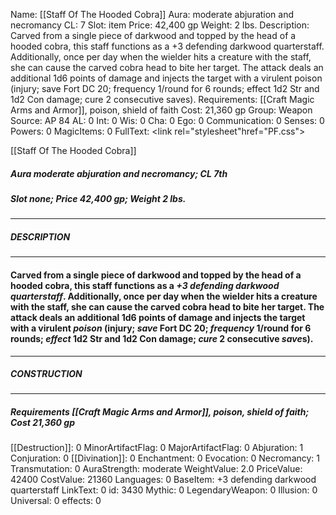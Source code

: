 Name: [[Staff Of The Hooded Cobra]]
Aura: moderate abjuration and necromancy
CL: 7
Slot: item
Price: 42,400 gp
Weight: 2 lbs.
Description: Carved from a single piece of darkwood and topped by the head of a hooded cobra, this staff functions as a +3 defending darkwood quarterstaff. Additionally, once per day when the wielder hits a creature with the staff, she can cause the carved cobra head to bite her target. The attack deals an additional 1d6 points of damage and injects the target with a virulent poison (injury; save Fort DC 20; frequency 1/round for 6 rounds; effect 1d2 Str and 1d2 Con damage; cure 2 consecutive saves).
Requirements: [[Craft Magic Arms and Armor]], poison, shield of faith
Cost: 21,360 gp
Group: Weapon
Source: AP 84
AL: 0
Int: 0
Wis: 0
Cha: 0
Ego: 0
Communication: 0
Senses: 0
Powers: 0
MagicItems: 0
FullText: <link rel="stylesheet"href="PF.css"><div class="heading"><p class="alignleft">[[Staff Of The Hooded Cobra]]</p><div style="clear: both;"></div></div><div><h5><b>Aura </b>moderate abjuration and necromancy; <b>CL </b>7th</h5><h5><b>Slot </b>none; <b>Price </b>42,400 gp; <b>Weight </b>2 lbs.</h5></div><hr/><div><h5><b>DESCRIPTION</b></h5></div><hr/><div><h4><p>Carved from a single piece of darkwood and topped by the head of a hooded cobra, this staff functions as a <i>+3 defending darkwood quarterstaff</i>. Additionally, once per day when the wielder hits a creature with the staff, she can cause the carved cobra head to bite her target. The attack deals an additional 1d6 points of damage and injects the target with a virulent <i>poison</i> (injury; <i>save</i> Fort DC 20; <i>frequency</i> 1/round for 6 rounds; <i>effect</i> 1d2 Str and 1d2 Con damage; <i>cure</i> 2 consecutive <i>save</i>s).</p></h4></div><hr/><div><h5><b>CONSTRUCTION</b></h5></div><hr/><div><h5><b>Requirements </b>[[Craft Magic Arms and Armor]], <i>poison</i>, <i>shield of faith</i>; <b>Cost </b>21,360 gp</h5></div>
[[Destruction]]: 0
MinorArtifactFlag: 0
MajorArtifactFlag: 0
Abjuration: 1
Conjuration: 0
[[Divination]]: 0
Enchantment: 0
Evocation: 0
Necromancy: 1
Transmutation: 0
AuraStrength: moderate
WeightValue: 2.0
PriceValue: 42400
CostValue: 21360
Languages: 0
BaseItem: +3 defending darkwood quarterstaff
LinkText: 0
id: 3430
Mythic: 0
LegendaryWeapon: 0
Illusion: 0
Universal: 0
effects: 0
